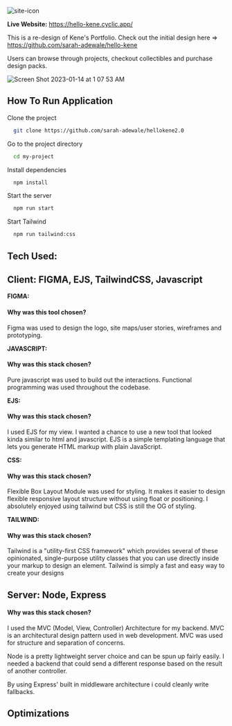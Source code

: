 

![site-icon](https://user-images.githubusercontent.com/49436342/220751132-e77e46a7-c70a-44ae-9604-3c964fe9d4a9.png)

**Live Website:** https://hello-kene.cyclic.app/ 

This is a re-design of Kene's Portfolio. Check out the initial design here => https://github.com/sarah-adewale/hello-kene

Users can browse through projects, checkout collectibles and purchase design packs.


![Screen Shot 2023-01-14 at 1 07 53 AM](https://user-images.githubusercontent.com/49436342/220752725-5b2e168d-4156-41fc-8c6e-0d426fc20c79.png)

## How To Run Application

Clone the project

```bash
  git clone https://github.com/sarah-adewale/hellokene2.0
```

Go to the project directory

```bash
  cd my-project
```

Install dependencies

```bash
  npm install
```

Start the server

```bash
  npm run start
```

Start Tailwind

```bash
  npm run tailwind:css 
```


## Tech Used: 

## Client: FIGMA, EJS, TailwindCSS, Javascript

**FIGMA:**
#### Why was this tool chosen?

Figma was used to design the logo, site maps/user stories, wireframes and prototyping. 

**JAVASCRIPT:**
#### Why was this stack chosen?
Pure javascript was used to build out the interactions. Functional programming was used throughout the codebase. 

**EJS:**
#### Why was this stack chosen?
I used EJS for my view. I wanted a chance to use a new tool that looked kinda similar to html and javascript. EJS is a simple templating language that lets you generate HTML markup with plain JavaScript. 

**CSS:**
#### Why was this stack chosen?
Flexible Box Layout Module was used for styling. It makes it easier to design flexible responsive layout structure without using float or positioning. I absolutely enjoyed using tailwind but CSS is still the OG of styling. 

**TAILWIND:**
#### Why was this stack chosen?
Tailwind is a "utility-first CSS framework" which provides several of these opinionated, single-purpose utility classes that you can use directly inside your markup to design an element. Tailwind is simply a fast and easy way to create your designs

## Server: Node, Express

#### Why was this stack chosen?
I used the MVC (Model, View, Controller) Architecture for my backend. MVC is an architectural design pattern used in web development. MVC was used for  structure and separation of concerns. 

Node is a pretty lightweight server choice and can be spun up fairly easily. I needed a backend that could send a different response based on the result of another controller. 

By using Express' built in middleware architecture i could cleanly write fallbacks. 


## Optimizations






